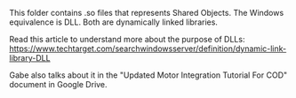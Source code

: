 This folder contains .so files that represents Shared Objects. The Windows equivalence is DLL.
Both are dynamically linked libraries.

Read this article to understand more about the purpose of DLLs:
https://www.techtarget.com/searchwindowsserver/definition/dynamic-link-library-DLL

Gabe also talks about it in the "Updated Motor Integration Tutorial For COD" 
document in Google Drive.
